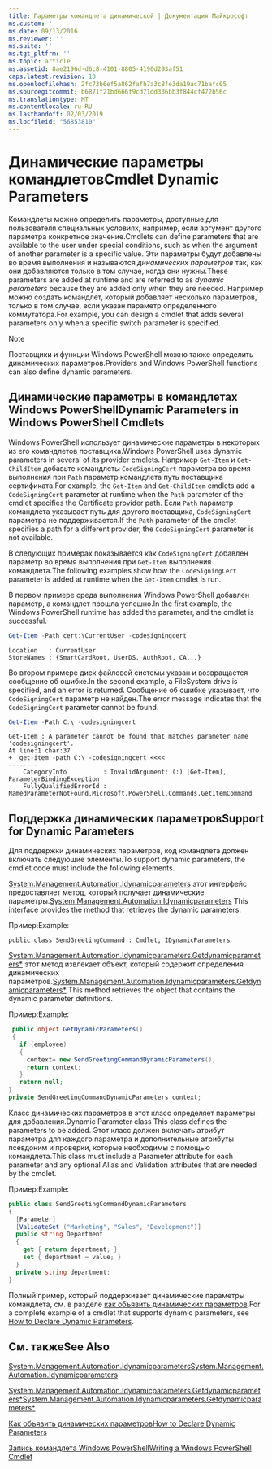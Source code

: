 ```yaml
---
title: Параметры командлета динамической | Документация Майкрософт
ms.custom: ''
ms.date: 09/13/2016
ms.reviewer: ''
ms.suite: ''
ms.tgt_pltfrm: ''
ms.topic: article
ms.assetid: 8ae2196d-d6c8-4101-8805-4190d293af51
caps.latest.revision: 13
ms.openlocfilehash: 2fc73b6ef5a862fafb7a3c8fe3da19ac71bafc05
ms.sourcegitcommit: b6871f21bd666f9cd71dd336bb3f844cf472b56c
ms.translationtype: MT
ms.contentlocale: ru-RU
ms.lasthandoff: 02/03/2019
ms.locfileid: "56853810"
---
```

# <a name="cmdlet-dynamic-parameters"></a><span data-ttu-id="c2bc6-102">Динамические параметры командлетов</span><span class="sxs-lookup"><span data-stu-id="c2bc6-102">Cmdlet Dynamic Parameters</span></span>

<span data-ttu-id="c2bc6-103">Командлеты можно определить параметры, доступные для пользователя специальных условиях, например, если аргумент другого параметра конкретное значение.</span><span class="sxs-lookup"><span data-stu-id="c2bc6-103">Cmdlets can define parameters that are available to the user under special conditions, such as when the argument of another parameter is a specific value.</span></span> <span data-ttu-id="c2bc6-104">Эти параметры будут добавлены во время выполнения и называются *динамических параметров* так, как они добавляются только в том случае, когда они нужны.</span><span class="sxs-lookup"><span data-stu-id="c2bc6-104">These parameters are added at runtime and are referred to as *dynamic parameters* because they are added only when they are needed.</span></span> <span data-ttu-id="c2bc6-105">Например можно создать командлет, который добавляет несколько параметров, только в том случае, если указан параметр определенного коммутатора.</span><span class="sxs-lookup"><span data-stu-id="c2bc6-105">For example, you can design a cmdlet that adds several parameters only when a specific switch parameter is specified.</span></span>

> [!NOTE]
> <span data-ttu-id="c2bc6-106">Поставщики и функции Windows PowerShell можно также определить динамических параметров.</span><span class="sxs-lookup"><span data-stu-id="c2bc6-106">Providers and Windows PowerShell functions can also define dynamic parameters.</span></span>

## <a name="dynamic-parameters-in-windows-powershell-cmdlets"></a><span data-ttu-id="c2bc6-107">Динамические параметры в командлетах Windows PowerShell</span><span class="sxs-lookup"><span data-stu-id="c2bc6-107">Dynamic Parameters in Windows PowerShell Cmdlets</span></span>

<span data-ttu-id="c2bc6-108">Windows PowerShell использует динамические параметры в некоторых из его командлетов поставщика.</span><span class="sxs-lookup"><span data-stu-id="c2bc6-108">Windows PowerShell uses dynamic parameters in several of its provider cmdlets.</span></span> <span data-ttu-id="c2bc6-109">Например `Get-Item` и `Get-ChildItem` добавьте командлеты `CodeSigningCert` параметра во время выполнения при `Path` параметр командлета путь поставщика сертификата.</span><span class="sxs-lookup"><span data-stu-id="c2bc6-109">For example, the `Get-Item` and `Get-ChildItem` cmdlets add a `CodeSigningCert` parameter at runtime when the `Path` parameter of the cmdlet specifies the Certificate provider path.</span></span> <span data-ttu-id="c2bc6-110">Если `Path` параметр командлета указывает путь для другого поставщика, `CodeSigningCert` параметра не поддерживается.</span><span class="sxs-lookup"><span data-stu-id="c2bc6-110">If the `Path` parameter of the cmdlet specifies a path for a different provider, the `CodeSigningCert` parameter is not available.</span></span>

<span data-ttu-id="c2bc6-111">В следующих примерах показывается как `CodeSigningCert` добавлен параметр во время выполнения при `Get-Item` выполнения командлета.</span><span class="sxs-lookup"><span data-stu-id="c2bc6-111">The following examples show how the `CodeSigningCert` parameter is added at runtime when the `Get-Item` cmdlet is run.</span></span>

<span data-ttu-id="c2bc6-112">В первом примере среда выполнения Windows PowerShell добавлен параметр, а командлет прошла успешно.</span><span class="sxs-lookup"><span data-stu-id="c2bc6-112">In the first example, the Windows PowerShell runtime has added the parameter, and the cmdlet is successful.</span></span>

```powershell
Get-Item -Path cert:\CurrentUser -codesigningcert
```

```output
Location   : CurrentUser
StoreNames : {SmartCardRoot, UserDS, AuthRoot, CA...}
```

<span data-ttu-id="c2bc6-113">Во втором примере диск файловой системы указан и возвращается сообщение об ошибке.</span><span class="sxs-lookup"><span data-stu-id="c2bc6-113">In the second example, a FileSystem drive is specified, and an error is returned.</span></span> <span data-ttu-id="c2bc6-114">Сообщение об ошибке указывает, что `CodeSigningCert` параметр не найден.</span><span class="sxs-lookup"><span data-stu-id="c2bc6-114">The error message indicates that the `CodeSigningCert` parameter cannot be found.</span></span>

```powershell
Get-Item -Path C:\ -codesigningcert
```

```output
Get-Item : A parameter cannot be found that matches parameter name 'codesigningcert'.
At line:1 char:37
+  get-item -path C:\ -codesigningcert <<<<
--------
    CategoryInfo          : InvalidArgument: (:) [Get-Item], ParameterBindingException
    FullyQualifiedErrorId : NamedParameterNotFound,Microsoft.PowerShell.Commands.GetItemCommand
```

## <a name="support-for-dynamic-parameters"></a><span data-ttu-id="c2bc6-115">Поддержка динамических параметров</span><span class="sxs-lookup"><span data-stu-id="c2bc6-115">Support for Dynamic Parameters</span></span>

<span data-ttu-id="c2bc6-116">Для поддержки динамических параметров, код командлета должен включать следующие элементы.</span><span class="sxs-lookup"><span data-stu-id="c2bc6-116">To support dynamic parameters, the cmdlet code must include the following elements.</span></span>

<span data-ttu-id="c2bc6-117">[System.Management.Automation.Idynamicparameters](/dotnet/api/System.Management.Automation.IDynamicParameters) этот интерфейс предоставляет метод, который получает динамические параметры.</span><span class="sxs-lookup"><span data-stu-id="c2bc6-117">[System.Management.Automation.Idynamicparameters](/dotnet/api/System.Management.Automation.IDynamicParameters) This interface provides the method that retrieves the dynamic parameters.</span></span>

<span data-ttu-id="c2bc6-118">Пример:</span><span class="sxs-lookup"><span data-stu-id="c2bc6-118">Example:</span></span>

`public class SendGreetingCommand : Cmdlet, IDynamicParameters`

<span data-ttu-id="c2bc6-119">[System.Management.Automation.Idynamicparameters.Getdynamicparameters\*](/dotnet/api/System.Management.Automation.IDynamicParameters.GetDynamicParameters) этот метод извлекает объект, который содержит определения динамических параметров.</span><span class="sxs-lookup"><span data-stu-id="c2bc6-119">[System.Management.Automation.Idynamicparameters.Getdynamicparameters\*](/dotnet/api/System.Management.Automation.IDynamicParameters.GetDynamicParameters) This method retrieves the object that contains the dynamic parameter definitions.</span></span>

<span data-ttu-id="c2bc6-120">Пример:</span><span class="sxs-lookup"><span data-stu-id="c2bc6-120">Example:</span></span>

```csharp
 public object GetDynamicParameters()
 {
   if (employee)
   {
     context= new SendGreetingCommandDynamicParameters();
     return context;
   }
   return null;
}
private SendGreetingCommandDynamicParameters context;
```

<span data-ttu-id="c2bc6-121">Класс динамических параметров в этот класс определяет параметры для добавления.</span><span class="sxs-lookup"><span data-stu-id="c2bc6-121">Dynamic Parameter class This class defines the parameters to be added.</span></span> <span data-ttu-id="c2bc6-122">Этот класс должен включать атрибут параметра для каждого параметра и дополнительные атрибуты псевдоним и проверки, которые необходимы с помощью командлета.</span><span class="sxs-lookup"><span data-stu-id="c2bc6-122">This class must include a Parameter attribute for each parameter and any optional Alias and Validation attributes that are needed by the cmdlet.</span></span>

<span data-ttu-id="c2bc6-123">Пример:</span><span class="sxs-lookup"><span data-stu-id="c2bc6-123">Example:</span></span>

```csharp
public class SendGreetingCommandDynamicParameters
{
  [Parameter]
  [ValidateSet ("Marketing", "Sales", "Development")]
  public string Department
  {
    get { return department; }
    set { department = value; }
  }
  private string department;
}
```

<span data-ttu-id="c2bc6-124">Полный пример, который поддерживает динамические параметры командлета, см. в разделе [как объявить динамических параметров](./how-to-declare-dynamic-parameters.md).</span><span class="sxs-lookup"><span data-stu-id="c2bc6-124">For a complete example of a cmdlet that supports dynamic parameters, see [How to Declare Dynamic Parameters](./how-to-declare-dynamic-parameters.md).</span></span>

## <a name="see-also"></a><span data-ttu-id="c2bc6-125">См. также</span><span class="sxs-lookup"><span data-stu-id="c2bc6-125">See Also</span></span>

[<span data-ttu-id="c2bc6-126">System.Management.Automation.Idynamicparameters</span><span class="sxs-lookup"><span data-stu-id="c2bc6-126">System.Management.Automation.Idynamicparameters</span></span>](/dotnet/api/System.Management.Automation.IDynamicParameters)

[<span data-ttu-id="c2bc6-127">System.Management.Automation.Idynamicparameters.Getdynamicparameters\*</span><span class="sxs-lookup"><span data-stu-id="c2bc6-127">System.Management.Automation.Idynamicparameters.Getdynamicparameters\*</span></span>](/dotnet/api/System.Management.Automation.IDynamicParameters.GetDynamicParameters)

[<span data-ttu-id="c2bc6-128">Как объявить динамических параметров</span><span class="sxs-lookup"><span data-stu-id="c2bc6-128">How to Declare Dynamic Parameters</span></span>](./how-to-declare-dynamic-parameters.md)

[<span data-ttu-id="c2bc6-129">Запись командлета Windows PowerShell</span><span class="sxs-lookup"><span data-stu-id="c2bc6-129">Writing a Windows PowerShell Cmdlet</span></span>](./writing-a-windows-powershell-cmdlet.md)
